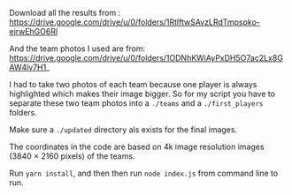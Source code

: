 Download all the results from : https://drive.google.com/drive/u/0/folders/1RtlftwSAvzLRdTmpspko-ejrwEhGO6Rl

And the team photos I used are from: https://drive.google.com/drive/u/0/folders/1ODNhKWiAyPxDH5O7ac2Lx8GAW4lv7H1_

I had to take two photos of each team because one player is always highlighted which makes their image bigger. So for my script you have to separate these two team photos into a `./teams` and a `./first_players` folders.

Make sure a `./updated` directory als exists for the final images.

The coordinates in the code are based on 4k image resolution images (3840 × 2160 pixels) of the teams.

Run `yarn install`, and then then run `node index.js` from command line to run.

